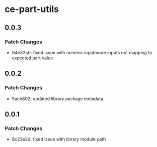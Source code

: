 # ce-part-utils

## 0.0.3

### Patch Changes

- 94e32a0: fixed issue with numeric inputmode inputs not mapping to expected part value

## 0.0.2

### Patch Changes

- 5acb802: updated library package metadata

## 0.0.1

### Patch Changes

- 8c23e2d: fixed issue with library module path
